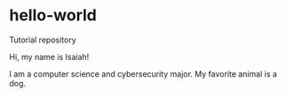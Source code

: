 # hello-world
Tutorial repository

Hi, my name is Isaiah!

I am a computer science and cybersecurity major.  My favorite animal is a dog.
